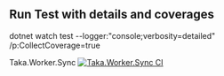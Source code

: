 ## Run Test with details and coverages

dotnet watch test --logger:"console;verbosity=detailed" /p:CollectCoverage=true


Taka.Worker.Sync
[![Taka.Worker.Sync CI](https://github.com/mmercan/Taka.K8.HealthCheck/actions/workflows/Taka.Worker.Sync.yml/badge.svg)](https://github.com/mmercan/Taka.K8.HealthCheck/actions/workflows/Taka.Worker.Sync.yml)

